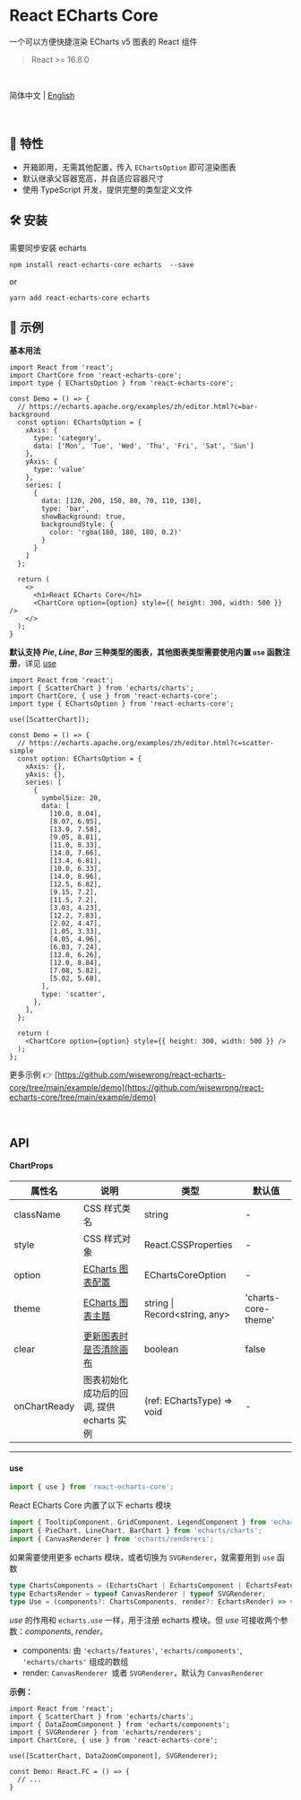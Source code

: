 # React ECharts Core

一个可以方便快捷渲染 ECharts v5 图表的 React 组件

> React >= 16.8.0

<br />

简体中文 | [English](./README-en_US.md)

<br />

## 🎁 特性

- 开箱即用，无需其他配置，传入 `EChartsOption` 即可渲染图表
- 默认继承父容器宽高，并自适应容器尺寸
- 使用 TypeScript 开发，提供完整的类型定义文件

## 🛠 安装

需要同步安装 echarts

```
npm install react-echarts-core echarts  --save
```

or

```
yarn add react-echarts-core echarts
```

## 🚀 示例

**基本用法**

```tsx
import React from 'react';
import ChartCore from 'react-echarts-core';
import type { EChartsOption } from 'react-echarts-core';

const Demo = () => {
  // https://echarts.apache.org/examples/zh/editor.html?c=bar-background
  const option: EChartsOption = {
    xAxis: {
      type: 'category',
      data: ['Mon', 'Tue', 'Wed', 'Thu', 'Fri', 'Sat', 'Sun']
    },
    yAxis: {
      type: 'value'
    },
    series: [
      {
        data: [120, 200, 150, 80, 70, 110, 130],
        type: 'bar',
        showBackground: true,
        backgroundStyle: {
          color: 'rgba(180, 180, 180, 0.2)'
        }
      }
    ]
  };

  return (
    <>
      <h1>React ECharts Core</h1>
      <ChartCore option={option} style={{ height: 300, width: 500 }} />
    </>
  );
}
```

**默认支持 *Pie*, *Line*, *Bar* 三种类型的图表，其他图表类型需要使用内置 `use` 函数注册**，详见 [use](#use)

```tsx
import React from 'react';
import { ScatterChart } from 'echarts/charts';
import ChartCore, { use } from 'react-echarts-core';
import type { EChartsOption } from 'react-echarts-core';

use([ScatterChart]);

const Demo = () => {
  // https://echarts.apache.org/examples/zh/editor.html?c=scatter-simple
  const option: EChartsOption = {
    xAxis: {},
    yAxis: {},
    series: [
      {
        symbolSize: 20,
        data: [
          [10.0, 8.04],
          [8.07, 6.95],
          [13.0, 7.58],
          [9.05, 8.81],
          [11.0, 8.33],
          [14.0, 7.66],
          [13.4, 6.81],
          [10.0, 6.33],
          [14.0, 8.96],
          [12.5, 6.82],
          [9.15, 7.2],
          [11.5, 7.2],
          [3.03, 4.23],
          [12.2, 7.83],
          [2.02, 4.47],
          [1.05, 3.33],
          [4.05, 4.96],
          [6.03, 7.24],
          [12.0, 6.26],
          [12.0, 8.84],
          [7.08, 5.82],
          [5.02, 5.68],
        ],
        type: 'scatter',
      },
    ],
  };

  return (
    <ChartCore option={option} style={{ height: 300, width: 500 }} />
  );
};
```

更多示例 👉 [https://github.com/wisewrong/react-echarts-core/tree/main/example/demo](https://github.com/wisewrong/react-echarts-core/tree/main/example/demo)

<br />

## API

#### ChartProps

| 属性名       | 说明                                                         | 类型                           | 默认值              |
| ------------ | ------------------------------------------------------------ | ------------------------------ | ------------------- |
| className    | CSS 样式类名                                                 | string                         | -                   |
| style        | CSS 样式对象                                                 | React.CSSProperties            | -                   |
| option       | [ECharts 图表配置](https://echarts.apache.org/zh/option.html) | EChartsCoreOption              | -                   |
| theme        | [ECharts 图表主题](https://echarts.apache.org/zh/api.html#echarts.init) | string \| Record<string, any>  | 'charts-core-theme' |
| clear        | [更新图表时是否清除画布](https://echarts.apache.org/zh/api.html#echartsInstance.clear) | boolean                        | false               |
| onChartReady | 图表初始化成功后的回调, 提供 echarts 实例                    | (ref: EChartsType) => void | -                   |

---

#### use

```ts
import { use } from 'react-echarts-core';
```

React ECharts Core 内置了以下 echarts 模块

```ts
import { TooltipComponent, GridComponent, LegendComponent } from 'echarts/components';
import { PieChart, LineChart, BarChart } from 'echarts/charts';
import { CanvasRenderer } from 'echarts/renderers';
```

如果需要使用更多 echarts 模块，或者切换为 `SVGRenderer`，就需要用到 `use` 函数

```ts
type ChartsComponents = (EchartsChart | EchartsComponent | EchartsFeature)[];
type EchartsRender = typeof CanvasRenderer | typeof SVGRenderer;
type Use = (components?: ChartsComponents, render?: EchartsRender) => void;
```

 *use* 的作用和 `echarts.use` 一样，用于注册 echarts 模块。但 *use* 可接收两个参数：*components*, *render*。

- components: 由 `'echarts/features'`, `'echarts/components'`, `'echarts/charts'` 组成的数组
- render: `CanvasRenderer `或者 `SVGRenderer`，默认为 `CanvasRenderer`

**示例：**

```tsx
import React from 'react';
import { ScatterChart } from 'echarts/charts';
import { DataZoomComponent } from 'echarts/components';
import { SVGRenderer } from 'echarts/renderers';
import ChartCore, { use } from 'react-echarts-core';

use([ScatterChart, DataZoomComponent], SVGRenderer);

const Demo: React.FC = () => {
  // ...
}
```

